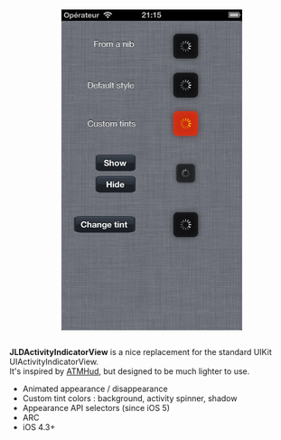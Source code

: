 <img src="https://github.com/jilouc/JLDActivityIndicatorView/raw/gh-pages/Demo.png" alt="AFNetworking" title="Demo" style="display:block; margin: 10px auto 30px auto;" class="center" width="320" height="568">


**JLDActivityIndicatorView** is a nice replacement for the standard UIKit UIActivityIndicatorView.  
It's inspired by [ATMHud](https://github.com/atomton/ATMHud), but designed to be much lighter to use.

* Animated appearance / disappearance
* Custom tint colors : background, activity spinner, shadow
* Appearance API selectors (since iOS 5)
* ARC
* iOS 4.3+